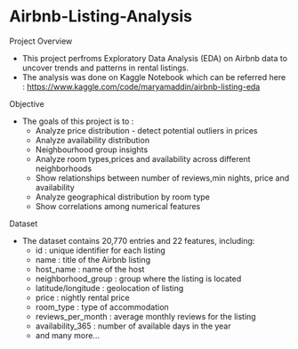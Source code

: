 # Airbnb-Listing-Analysis

Project Overview
- This project perfroms Exploratory Data Analysis (EDA) on Airbnb data to uncover trends and patterns in rental listings.
- The analysis was done on Kaggle Notebook which can be referred here : https://www.kaggle.com/code/maryamaddin/airbnb-listing-eda
  
Objective
- The goals of this project is to :
  - Analyze price distribution - detect potential outliers in prices
  - Analyze availability distribution
  - Neighbourhood group insights
  - Analyze room types,prices and availability across different neighborhoods
  - Show relationships between number of reviews,min nights, price and availability
  - Analyze geographical distribution by room type
  - Show correlations among numerical features

Dataset
- The dataset contains 20,770 entries and 22 features, including:
  - id : unique identifier for each listing
  - name : title of the Airbnb listing
  - host_name : name of the host
  - neighborhood_group : group where the listing is located
  - latitude/longitude : geolocation of listing
  - price : nightly rental price
  - room_type : type of accommodation
  - reviews_per_month : average monthly reviews for the listing
  - availability_365 : number of available days in the year
  - and many more...
